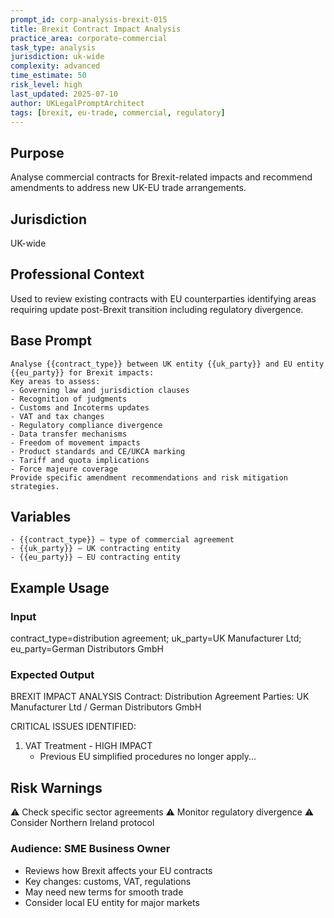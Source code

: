 ```yaml
---
prompt_id: corp-analysis-brexit-015
title: Brexit Contract Impact Analysis
practice_area: corporate-commercial
task_type: analysis
jurisdiction: uk-wide
complexity: advanced
time_estimate: 50
risk_level: high
last_updated: 2025-07-10
author: UKLegalPromptArchitect
tags: [brexit, eu-trade, commercial, regulatory]
---
```


## Purpose
Analyse commercial contracts for Brexit-related impacts and recommend amendments to address new UK-EU trade arrangements.

## Jurisdiction
UK-wide

## Professional Context
Used to review existing contracts with EU counterparties identifying areas requiring update post-Brexit transition including regulatory divergence.

## Base Prompt
```text
Analyse {{contract_type}} between UK entity {{uk_party}} and EU entity {{eu_party}} for Brexit impacts:
Key areas to assess:
- Governing law and jurisdiction clauses
- Recognition of judgments
- Customs and Incoterms updates
- VAT and tax changes
- Regulatory compliance divergence
- Data transfer mechanisms
- Freedom of movement impacts
- Product standards and CE/UKCA marking
- Tariff and quota implications
- Force majeure coverage
Provide specific amendment recommendations and risk mitigation strategies.
```

## Variables
```text
- {{contract_type}} – type of commercial agreement
- {{uk_party}} – UK contracting entity
- {{eu_party}} – EU contracting entity
```

## Example Usage
### Input
contract_type=distribution agreement; uk_party=UK Manufacturer Ltd; eu_party=German Distributors GmbH

### Expected Output
BREXIT IMPACT ANALYSIS
Contract: Distribution Agreement
Parties: UK Manufacturer Ltd / German Distributors GmbH

CRITICAL ISSUES IDENTIFIED:
1. VAT Treatment - HIGH IMPACT
   - Previous EU simplified procedures no longer apply...

## Risk Warnings
⚠️ Check specific sector agreements
⚠️ Monitor regulatory divergence
⚠️ Consider Northern Ireland protocol

### Audience: SME Business Owner
- Reviews how Brexit affects your EU contracts
- Key changes: customs, VAT, regulations
- May need new terms for smooth trade
- Consider local EU entity for major markets
